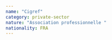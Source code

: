 ```yaml
---
name: "Cigref"
category: private-sector
nature: "Association professionnelle "
nationality: FRA
---
```

    